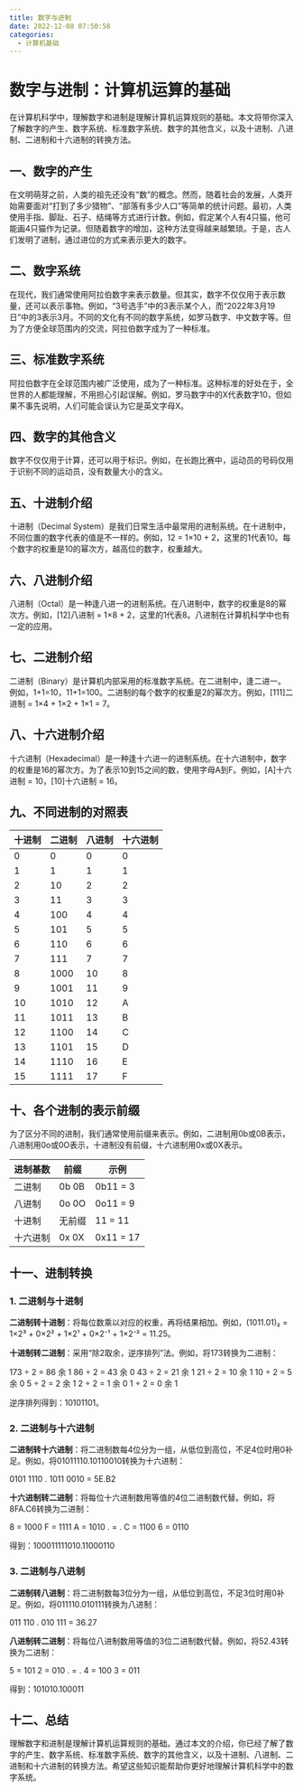 ```yaml
---
title: 数字与进制
date: 2022-12-08 07:50:58
categories:
  - 计算机基础
---
```

# 数字与进制：计算机运算的基础

在计算机科学中，理解数字和进制是理解计算机运算规则的基础。本文将带你深入了解数字的产生、数字系统、标准数字系统、数字的其他含义，以及十进制、八进制、二进制和十六进制的转换方法。

## 一、数字的产生

在文明萌芽之前，人类的祖先还没有“数”的概念。然而，随着社会的发展，人类开始需要面对“打到了多少猎物”、“部落有多少人口”等简单的统计问题。最初，人类使用手指、脚趾、石子、结绳等方式进行计数。例如，假定某个人有4只猫，他可能画4只猫作为记录。但随着数字的增加，这种方法变得越来越繁琐。于是，古人们发明了进制，通过进位的方式来表示更大的数字。

## 二、数字系统

在现代，我们通常使用阿拉伯数字来表示数量。但其实，数字不仅仅用于表示数量，还可以表示事物。例如，“3号选手”中的3表示某个人，而“2022年3月19日”中的3表示3月。不同的文化有不同的数字系统，如罗马数字、中文数字等。但为了方便全球范围内的交流，阿拉伯数字成为了一种标准。

## 三、标准数字系统

阿拉伯数字在全球范围内被广泛使用，成为了一种标准。这种标准的好处在于，全世界的人都能理解，不用担心引起误解。例如，罗马数字中的Ⅹ代表数字10，但如果不事先说明，人们可能会误认为它是英文字母X。

## 四、数字的其他含义

数字不仅仅用于计算，还可以用于标识。例如，在长跑比赛中，运动员的号码仅用于识别不同的运动员，没有数量大小的含义。

## 五、十进制介绍

十进制（Decimal System）是我们日常生活中最常用的进制系统。在十进制中，不同位置的数字代表的值是不一样的。例如，12 = 1×10 + 2，这里的1代表10。每个数字的权重是10的幂次方，越高位的数字，权重越大。

## 六、八进制介绍

八进制（Octal）是一种逢八进一的进制系统。在八进制中，数字的权重是8的幂次方。例如，[12]八进制 = 1×8 + 2，这里的1代表8。八进制在计算机科学中也有一定的应用。

## 七、二进制介绍

二进制（Binary）是计算机内部采用的标准数字系统。在二进制中，逢二进一。例如，1+1=10，11+1=100。二进制的每个数字的权重是2的幂次方。例如，[111]二进制 = 1×4 + 1×2 + 1×1 = 7。

## 八、十六进制介绍

十六进制（Hexadecimal）是一种逢十六进一的进制系统。在十六进制中，数字的权重是16的幂次方。为了表示10到15之间的数，使用字母A到F。例如，[A]十六进制 = 10，[10]十六进制 = 16。

## 九、不同进制的对照表

| 十进制 | 二进制 | 八进制 | 十六进制 |
| ------ | ------ | ------ | -------- |
| 0      | 0      | 0      | 0        |
| 1      | 1      | 1      | 1        |
| 2      | 10     | 2      | 2        |
| 3      | 11     | 3      | 3        |
| 4      | 100    | 4      | 4        |
| 5      | 101    | 5      | 5        |
| 6      | 110    | 6      | 6        |
| 7      | 111    | 7      | 7        |
| 8      | 1000   | 10     | 8        |
| 9      | 1001   | 11     | 9        |
| 10     | 1010   | 12     | A        |
| 11     | 1011   | 13     | B        |
| 12     | 1100   | 14     | C        |
| 13     | 1101   | 15     | D        |
| 14     | 1110   | 16     | E        |
| 15     | 1111   | 17     | F        |

## 十、各个进制的表示前缀

为了区分不同的进制，我们通常使用前缀来表示。例如，二进制用0b或0B表示，八进制用0o或0O表示，十进制没有前缀，十六进制用0x或0X表示。

| 进制基数 | 前缀   | 示例      |
| -------- | ------ | --------- |
| 二进制   | 0b 0B  | 0b11 = 3  |
| 八进制   | 0o 0O  | 0o11 = 9  |
| 十进制   | 无前缀 | 11 = 11   |
| 十六进制 | 0x 0X  | 0x11 = 17 |

## 十一、进制转换

### 1. 二进制与十进制

**二进制转十进制**：将每位数乘以对应的权重，再将结果相加。例如，(1011.01)₂ = 1×2³ + 0×2² + 1×2¹ + 0×2⁻¹ + 1×2⁻² = 11.25。

**十进制转二进制**：采用“除2取余，逆序排列”法。例如，将173转换为二进制：

173 ÷ 2 = 86 余 1
86 ÷ 2 = 43 余 0
43 ÷ 2 = 21 余 1
21 ÷ 2 = 10 余 1
10 ÷ 2 = 5 余 0
5 ÷ 2 = 2 余 1
2 ÷ 2 = 1 余 0
1 ÷ 2 = 0 余 1

逆序排列得到：10101101。

### 2. 二进制与十六进制

**二进制转十六进制**：将二进制数每4位分为一组，从低位到高位，不足4位时用0补足。例如，将01011110.10110010转换为十六进制：

0101 1110 . 1011 0010 = 5E.B2

**十六进制转二进制**：将每位十六进制数用等值的4位二进制数代替。例如，将8FA.C6转换为二进制：

8 = 1000
F = 1111
A = 1010
. = .
C = 1100
6 = 0110

得到：100011111010.11000110

### 3. 二进制与八进制

**二进制转八进制**：将二进制数每3位分为一组，从低位到高位，不足3位时用0补足。例如，将011110.010111转换为八进制：

011 110 . 010 111 = 36.27

**八进制转二进制**：将每位八进制数用等值的3位二进制数代替。例如，将52.43转换为二进制：

5 = 101
2 = 010
. = .
4 = 100
3 = 011

得到：101010.100011

## 十二、总结

理解数字和进制是理解计算机运算规则的基础。通过本文的介绍，你已经了解了数字的产生、数字系统、标准数字系统、数字的其他含义，以及十进制、八进制、二进制和十六进制的转换方法。希望这些知识能帮助你更好地理解计算机科学中的数字系统。

